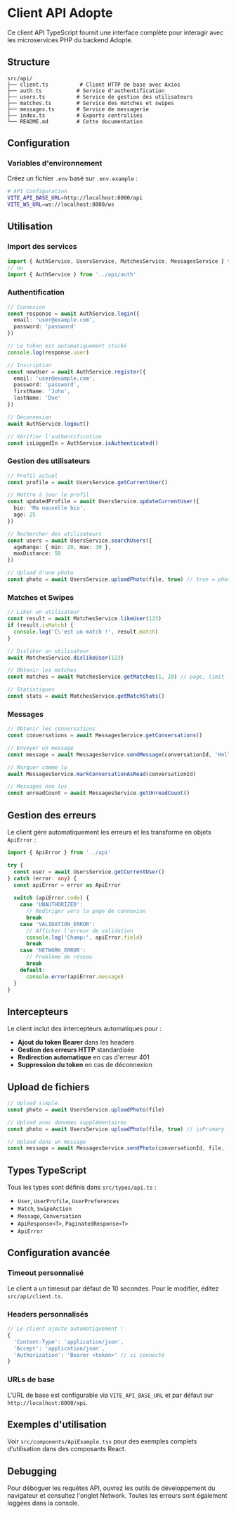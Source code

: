 # Client API Adopte

Ce client API TypeScript fournit une interface complète pour interagir avec les microservices PHP du backend Adopte.

## Structure

```
src/api/
├── client.ts          # Client HTTP de base avec Axios
├── auth.ts           # Service d'authentification
├── users.ts          # Service de gestion des utilisateurs
├── matches.ts        # Service des matches et swipes
├── messages.ts       # Service de messagerie
├── index.ts          # Exports centralisés
└── README.md         # Cette documentation
```

## Configuration

### Variables d'environnement

Créez un fichier `.env` basé sur `.env.example` :

```bash
# API Configuration
VITE_API_BASE_URL=http://localhost:8000/api
VITE_WS_URL=ws://localhost:8000/ws
```

## Utilisation

### Import des services

```typescript
import { AuthService, UsersService, MatchesService, MessagesService } from '../api'
// ou
import { AuthService } from '../api/auth'
```

### Authentification

```typescript
// Connexion
const response = await AuthService.login({
  email: 'user@example.com',
  password: 'password'
})

// Le token est automatiquement stocké
console.log(response.user)

// Inscription
const newUser = await AuthService.register({
  email: 'user@example.com',
  password: 'password',
  firstName: 'John',
  lastName: 'Doe'
})

// Déconnexion
await AuthService.logout()

// Vérifier l'authentification
const isLoggedIn = AuthService.isAuthenticated()
```

### Gestion des utilisateurs

```typescript
// Profil actuel
const profile = await UsersService.getCurrentUser()

// Mettre à jour le profil
const updatedProfile = await UsersService.updateCurrentUser({
  bio: 'Ma nouvelle bio',
  age: 25
})

// Rechercher des utilisateurs
const users = await UsersService.searchUsers({
  ageRange: { min: 20, max: 30 },
  maxDistance: 50
})

// Upload d'une photo
const photo = await UsersService.uploadPhoto(file, true) // true = photo principale
```

### Matches et Swipes

```typescript
// Liker un utilisateur
const result = await MatchesService.likeUser(123)
if (result.isMatch) {
  console.log('C\'est un match !', result.match)
}

// Disliker un utilisateur
await MatchesService.dislikeUser(123)

// Obtenir les matches
const matches = await MatchesService.getMatches(1, 20) // page, limit

// Statistiques
const stats = await MatchesService.getMatchStats()
```

### Messages

```typescript
// Obtenir les conversations
const conversations = await MessagesService.getConversations()

// Envoyer un message
const message = await MessagesService.sendMessage(conversationId, 'Hello!')

// Marquer comme lu
await MessagesService.markConversationAsRead(conversationId)

// Messages non lus
const unreadCount = await MessagesService.getUnreadCount()
```

## Gestion des erreurs

Le client gère automatiquement les erreurs et les transforme en objets `ApiError` :

```typescript
import { ApiError } from '../api'

try {
  const user = await UsersService.getCurrentUser()
} catch (error: any) {
  const apiError = error as ApiError
  
  switch (apiError.code) {
    case 'UNAUTHORIZED':
      // Rediriger vers la page de connexion
      break
    case 'VALIDATION_ERROR':
      // Afficher l'erreur de validation
      console.log('Champ:', apiError.field)
      break
    case 'NETWORK_ERROR':
      // Problème de réseau
      break
    default:
      console.error(apiError.message)
  }
}
```

## Intercepteurs

Le client inclut des intercepteurs automatiques pour :

- **Ajout du token Bearer** dans les headers
- **Gestion des erreurs HTTP** standardisée
- **Redirection automatique** en cas d'erreur 401
- **Suppression du token** en cas de déconnexion

## Upload de fichiers

```typescript
// Upload simple
const photo = await UsersService.uploadPhoto(file)

// Upload avec données supplémentaires
const photo = await UsersService.uploadPhoto(file, true) // isPrimary

// Upload dans un message
const message = await MessagesService.sendPhoto(conversationId, file, 'Caption')
```

## Types TypeScript

Tous les types sont définis dans `src/types/api.ts` :

- `User`, `UserProfile`, `UserPreferences`
- `Match`, `SwipeAction`
- `Message`, `Conversation`
- `ApiResponse<T>`, `PaginatedResponse<T>`
- `ApiError`

## Configuration avancée

### Timeout personnalisé

Le client a un timeout par défaut de 10 secondes. Pour le modifier, éditez `src/api/client.ts`.

### Headers personnalisés

```typescript
// Le client ajoute automatiquement :
{
  'Content-Type': 'application/json',
  'Accept': 'application/json',
  'Authorization': 'Bearer <token>' // si connecté
}
```

### URLs de base

L'URL de base est configurable via `VITE_API_BASE_URL` et par défaut sur `http://localhost:8000/api`.

## Exemples d'utilisation

Voir `src/components/ApiExample.tsx` pour des exemples complets d'utilisation dans des composants React.

## Debugging

Pour déboguer les requêtes API, ouvrez les outils de développement du navigateur et consultez l'onglet Network. Toutes les erreurs sont également loggées dans la console.
